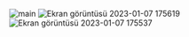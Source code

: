 ![main](https://github.com/zekiyeipek/TicTacToe-withAI/assets/20567281/fc088c50-91b7-4969-8f8e-64ce593e1b86)
![Ekran görüntüsü 2023-01-07 175619](https://github.com/zekiyeipek/TicTacToe-withAI/assets/20567281/ceab837a-af0b-428c-be88-852e13f55ca5)
![Ekran görüntüsü 2023-01-07 175537](https://github.com/zekiyeipek/TicTacToe-withAI/assets/20567281/4bcd1e57-17e1-4acd-b116-c301e41dfe3d)
